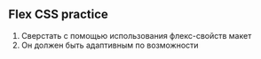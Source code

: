 ## Flex CSS practice 

1. Сверстать с помощью использования флекс-свойств макет
2. Он должен быть адаптивным по возможности